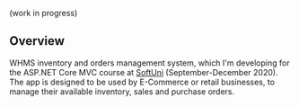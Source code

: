 (work in progress)
## Overview
WHMS inventory and orders management system, which I'm developing for the ASP.NET Core MVC course at [SoftUni](https://softuni.bg/) (September-December 2020). The app is designed to be used by E-Commerce or retail businesses, to manage their available inventory, sales and purchase orders. 
